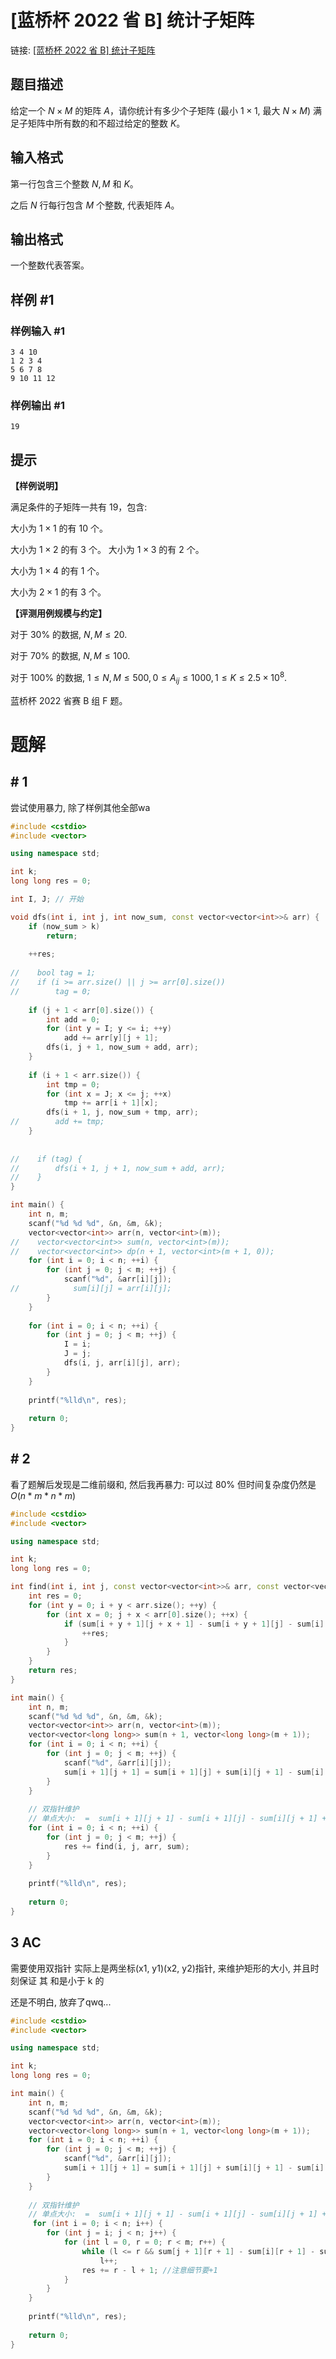 # [蓝桥杯 2022 省 B] 统计子矩阵

链接: [[蓝桥杯 2022 省 B] 统计子矩阵](https://www.luogu.com.cn/problem/P8783)

## 题目描述

给定一个 $N \times M$ 的矩阵 $A$，请你统计有多少个子矩阵 (最小 $1 \times 1$, 最大 $N \times M)$ 满足子矩阵中所有数的和不超过给定的整数 $K$。

## 输入格式

第一行包含三个整数 $N, M$ 和 $K$。

之后 $N$ 行每行包含 $M$ 个整数, 代表矩阵 $A$。

## 输出格式

一个整数代表答案。

## 样例 #1

### 样例输入 #1

```
3 4 10
1 2 3 4
5 6 7 8
9 10 11 12
```

### 样例输出 #1

```
19
```

## 提示

**【样例说明】**

满足条件的子矩阵一共有 $19$，包含:

大小为 $1 \times 1$ 的有 $10$ 个。

大小为 $1 \times 2$ 的有 $3$ 个。 大小为 $1 \times 3$ 的有 $2$ 个。

大小为 $1 \times 4$ 的有 $1$ 个。

大小为 $2 \times 1$ 的有 $3$ 个。

**【评测用例规模与约定】**

对于 $30 \%$ 的数据, $N, M \leq 20$.

对于 $70 \%$ 的数据, $N, M \leq 100$.

对于 $100 \%$ 的数据, $1 \leq N, M \leq 500,0 \leq A_{i j} \leq 1000,1 \leq K \leq 2.5\times10^8$. 

蓝桥杯 2022 省赛 B 组 F 题。

# 题解
## # 1
尝试使用暴力, 除了样例其他全部wa

```C++
#include <cstdio>
#include <vector>

using namespace std;

int k;
long long res = 0;

int I, J; // 开始 

void dfs(int i, int j, int now_sum, const vector<vector<int>>& arr) {
    if (now_sum > k)
        return;
    
    ++res;
    
//    bool tag = 1;
//    if (i >= arr.size() || j >= arr[0].size())
//        tag = 0;
    
    if (j + 1 < arr[0].size()) {
        int add = 0;
        for (int y = I; y <= i; ++y)
            add += arr[y][j + 1];
        dfs(i, j + 1, now_sum + add, arr);
    }
    
    if (i + 1 < arr.size()) {
        int tmp = 0;
        for (int x = J; x <= j; ++x)
            tmp += arr[i + 1][x];
        dfs(i + 1, j, now_sum + tmp, arr);
//        add += tmp;
    }
        
    
//    if (tag) {
//        dfs(i + 1, j + 1, now_sum + add, arr);
//    }
}

int main() {
    int n, m;
    scanf("%d %d %d", &n, &m, &k);
    vector<vector<int>> arr(n, vector<int>(m));
//    vector<vector<int>> sum(n, vector<int>(m));
//    vector<vector<int>> dp(n + 1, vector<int>(m + 1, 0));
    for (int i = 0; i < n; ++i) {
        for (int j = 0; j < m; ++j) {
            scanf("%d", &arr[i][j]);
//            sum[i][j] = arr[i][j];
        }
    }
        
    for (int i = 0; i < n; ++i) {
        for (int j = 0; j < m; ++j) {
            I = i;
            J = j;
            dfs(i, j, arr[i][j], arr);
        }
    }
    
    printf("%lld\n", res);
    
    return 0;
} 
```

## # 2
看了题解后发现是二维前缀和, 然后我再暴力: 可以过 80% 但时间复杂度仍然是 $O(n*m*n*m)$

```C++
#include <cstdio>
#include <vector>

using namespace std;

int k;
long long res = 0;

int find(int i, int j, const vector<vector<int>>& arr, const vector<vector<long long>>& sum) {
    int res = 0;
    for (int y = 0; i + y < arr.size(); ++y) {
        for (int x = 0; j + x < arr[0].size(); ++x) {
            if (sum[i + y + 1][j + x + 1] - sum[i + y + 1][j] - sum[i][j + x + 1] + sum[i][j] <= k) {
                ++res;
            }
        }
    }
    return res;
}

int main() {
    int n, m;
    scanf("%d %d %d", &n, &m, &k);
    vector<vector<int>> arr(n, vector<int>(m));
    vector<vector<long long>> sum(n + 1, vector<long long>(m + 1));
    for (int i = 0; i < n; ++i) {
        for (int j = 0; j < m; ++j) {
            scanf("%d", &arr[i][j]);
            sum[i + 1][j + 1] = sum[i + 1][j] + sum[i][j + 1] - sum[i][j] + arr[i][j];
        }
    }
    
    // 双指针维护 
    // 单点大小:  =  sum[i + 1][j + 1] - sum[i + 1][j] - sum[i][j + 1] + sum[i][j]
    for (int i = 0; i < n; ++i) {
        for (int j = 0; j < m; ++j) {
            res += find(i, j, arr, sum);
        }
    }
    
    printf("%lld\n", res);
    
    return 0;
} 
```

## 3 AC
需要使用双指针 实际上是两坐标(x1, y1)(x2, y2)指针, 来维护矩形的大小, 并且时刻保证 其 和是小于 k 的

还是不明白, 放弃了qwq...

```C++
#include <cstdio>
#include <vector>

using namespace std;

int k;
long long res = 0;

int main() {
    int n, m;
    scanf("%d %d %d", &n, &m, &k);
    vector<vector<int>> arr(n, vector<int>(m));
    vector<vector<long long>> sum(n + 1, vector<long long>(m + 1));
    for (int i = 0; i < n; ++i) {
        for (int j = 0; j < m; ++j) {
            scanf("%d", &arr[i][j]);
            sum[i + 1][j + 1] = sum[i + 1][j] + sum[i][j + 1] - sum[i][j] + arr[i][j];
        }
    }
    
    // 双指针维护 
    // 单点大小:  =  sum[i + 1][j + 1] - sum[i + 1][j] - sum[i][j + 1] + sum[i][j]
     for (int i = 0; i < n; i++) {
        for (int j = i; j < n; j++) {
            for (int l = 0, r = 0; r < m; r++) {
                while (l <= r && sum[j + 1][r + 1] - sum[i][r + 1] - sum[j + 1][l] + sum[i][l] > k)
                    l++;
                res += r - l + 1; //注意细节要+1
            }
        }
    }
    
    printf("%lld\n", res);
    
    return 0;
} 
```
